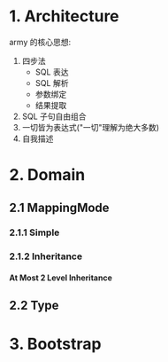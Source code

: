 # 1. Architecture

army 的核心思想:

1. 四步法
   * SQL 表达
   * SQL 解析
   * 参数绑定
   * 结果提取
2. SQL 子句自由组合
3. 一切皆为表达式("一切"理解为绝大多数)
4. 自我描述

# 2. Domain

## 2.1 MappingMode

### 2.1.1 Simple

### 2.1.2 Inheritance

#### At Most 2 Level Inheritance

## 2.2 Type

# 3. Bootstrap
